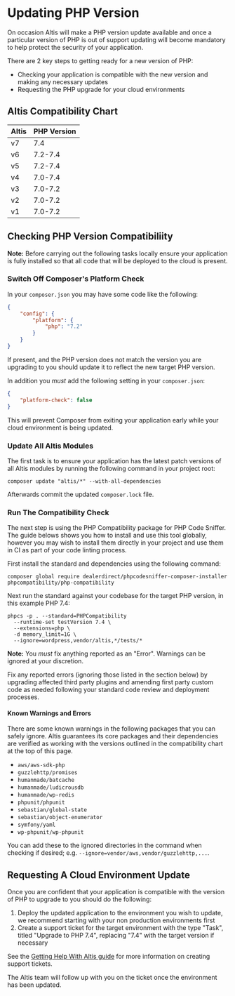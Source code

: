 # Updating PHP Version

On occasion Altis will make a PHP version update available and once a particular version of PHP is out of support updating will become mandatory to help protect the security of your application.

There are 2 key steps to getting ready for a new version of PHP:

- Checking your application is compatible with the new version and making any necessary updates
- Requesting the PHP upgrade for your cloud environments

## Altis Compatibility Chart

|Altis|PHP Version|
|-|-|
|v7|7.4|
|v6|7.2-7.4|
|v5|7.2-7.4|
|v4|7.0-7.4|
|v3|7.0-7.2|
|v2|7.0-7.2|
|v1|7.0-7.2|

## Checking PHP Version Compatibiliity

**Note:** Before carrying out the following tasks locally ensure your application is fully installed so that all code that will be deployed to the cloud is present.

### Switch Off Composer's Platform Check

In your `composer.json` you may have some code like the following:

```json
{
    "config": {
        "platform": {
            "php": "7.2"
        }
    }
}
```

If present, and the PHP version does not match the version you are upgrading to you should update it to reflect the new target PHP version.

In addition you _must_ add the following setting in your `composer.json`:

```json
{
    "platform-check": false
}
```

This will prevent Composer from exiting your application early while your cloud environment is being updated.

### Update All Altis Modules

The first task is to ensure your application has the latest patch versions of all Altis modules by running the following command in your project root:

```
composer update "altis/*" --with-all-dependencies
```

Afterwards commit the updated `composer.lock` file.

### Run The Compatibility Check

The next step is using the PHP Compatibility package for PHP Code Sniffer. The guide belows shows you how to install and use this tool globally, however you may wish to install them directly in your project and use them in CI as part of your code linting process.

First install the standard and dependencies using the following command:

```
composer global require dealerdirect/phpcodesniffer-composer-installer phpcompatibility/php-compatibility
```

Next run the standard against your codebase for the target PHP version, in this example PHP 7.4:

```
phpcs -p . --standard=PHPCompatibility
  --runtime-set testVersion 7.4 \
  --extensions=php \
  -d memory_limit=1G \
  --ignore=wordpress,vendor/altis,*/tests/*
```

**Note:** You _must_ fix anything reported as an "Error". Warnings can be ignored at your discretion.

Fix any reported errors (ignoring those listed in the section below) by upgrading affected third party plugins and amending first party custom code as needed following your standard code review and deployment processes.

#### Known Warnings and Errors

There are some known warnings in the following packages that you can safely ignore. Altis guarantees its core packages and their dependencies are verified as working with the versions outlined in the compatibility chart at the top of this page.

- `aws/aws-sdk-php`
- `guzzlehttp/promises`
- `humanmade/batcache`
- `humanmade/ludicrousdb`
- `humanmade/wp-redis`
- `phpunit/phpunit`
- `sebastian/global-state`
- `sebastian/object-enumerator`
- `symfony/yaml`
- `wp-phpunit/wp-phpunit`

You can add these to the ignored directories in the command when checking if desired; e.g. `--ignore=vendor/aws,vendor/guzzlehttp,...`.

## Requesting A Cloud Environment Update

Once you are confident that your application is compatible with the version of PHP to upgrade to you should do the following:

1. Deploy the updated application to the environment you wish to update, we recommend starting with your non production environments first
2. Create a support ticket for the target environment with the type "Task", titled "Upgrade to PHP 7.4", replacing "7.4" with the target version if necessary

See the [Getting Help With Altis guide](../getting-help-with-altis.md) for more information on creating support tickets.

The Altis team will follow up with you on the ticket once the environment has been updated.
